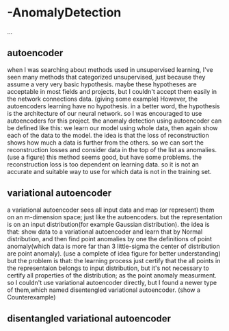 # -AnomalyDetection
...
## autoencoder
when I was searching about methods used in unsupervised learning, I've seen many methods that categorized unsupervised, just because they assume a very very basic hypothesis. maybe these hypotheses are acceptable in most fields and projects, but I couldn't accept them easily in the network connections data. (giving some example)
However, the autoencoders learning have no hypothesis. in a better word, the hypothesis is the architecture of our neural network. so I was encouraged to use autoencoders for this project. the anomaly detection using autoencoder can be defined like this: we learn our model using whole data, then again show each of the data to the model. the idea is that the loss of reconstruction shows how much a data is further from the others. so we can sort the reconstruction losses and consider data in the top of the list as anomalies. (use a figure)
this method seems good, but have some problems. the reconstruction loss is too dependent on learning data. so it is not an accurate and suitable way to use for which data is not in the training set. 

## variational autoencoder
a variational autoencoder sees all input data and map (or represent) them on an m-dimension space; just like the autoencoders. but the representation is on an input distribution(for example Gaussian distribution).
the idea is that: show data to a variational autoencoder and learn that by Normal distribution, and then find point anomalies by one the definitions of point anomaly(which data is more far than 3 little-sigma the center of distribution are point anomaly). (use a complete of idea figure for better understanding)
but the problem is that: the learning process just certify that the all points in the representaion belongs to input distribution, but it's not necessary to certify all properties of the distribution; as the point anomaly measurment.
so I couldn't use variational autoencoder directly, but I found a newer type of them,which named disentengled variational autoencoder. (show a Counterexample)

## disentangled variational autoencoder
